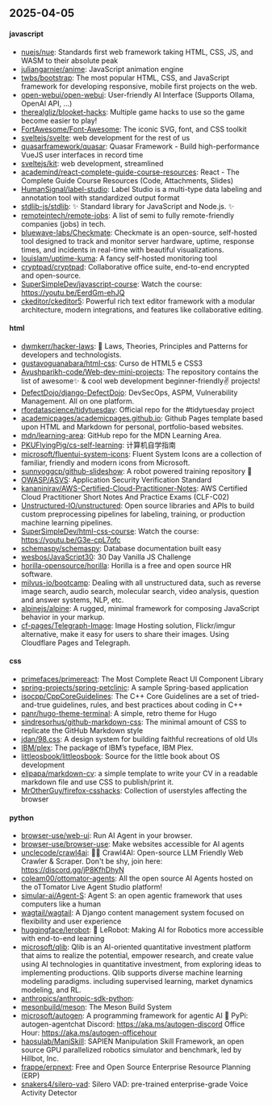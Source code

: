 ## 2025-04-05

#### javascript
* [nuejs/nue](https://github.com/nuejs/nue): Standards first web framework taking HTML, CSS, JS, and WASM to their absolute peak
* [juliangarnier/anime](https://github.com/juliangarnier/anime): JavaScript animation engine
* [twbs/bootstrap](https://github.com/twbs/bootstrap): The most popular HTML, CSS, and JavaScript framework for developing responsive, mobile first projects on the web.
* [open-webui/open-webui](https://github.com/open-webui/open-webui): User-friendly AI Interface (Supports Ollama, OpenAI API, ...)
* [therealgliz/blooket-hacks](https://github.com/therealgliz/blooket-hacks): Multiple game hacks to use so the game become easier to play!
* [FortAwesome/Font-Awesome](https://github.com/FortAwesome/Font-Awesome): The iconic SVG, font, and CSS toolkit
* [sveltejs/svelte](https://github.com/sveltejs/svelte): web development for the rest of us
* [quasarframework/quasar](https://github.com/quasarframework/quasar): Quasar Framework - Build high-performance VueJS user interfaces in record time
* [sveltejs/kit](https://github.com/sveltejs/kit): web development, streamlined
* [academind/react-complete-guide-course-resources](https://github.com/academind/react-complete-guide-course-resources): React - The Complete Guide Course Resources (Code, Attachments, Slides)
* [HumanSignal/label-studio](https://github.com/HumanSignal/label-studio): Label Studio is a multi-type data labeling and annotation tool with standardized output format
* [stdlib-js/stdlib](https://github.com/stdlib-js/stdlib): ✨ Standard library for JavaScript and Node.js. ✨
* [remoteintech/remote-jobs](https://github.com/remoteintech/remote-jobs): A list of semi to fully remote-friendly companies (jobs) in tech.
* [bluewave-labs/Checkmate](https://github.com/bluewave-labs/Checkmate): Checkmate is an open-source, self-hosted tool designed to track and monitor server hardware, uptime, response times, and incidents in real-time with beautiful visualizations.
* [louislam/uptime-kuma](https://github.com/louislam/uptime-kuma): A fancy self-hosted monitoring tool
* [cryptpad/cryptpad](https://github.com/cryptpad/cryptpad): Collaborative office suite, end-to-end encrypted and open-source.
* [SuperSimpleDev/javascript-course](https://github.com/SuperSimpleDev/javascript-course): Watch the course: https://youtu.be/EerdGm-ehJQ
* [ckeditor/ckeditor5](https://github.com/ckeditor/ckeditor5): Powerful rich text editor framework with a modular architecture, modern integrations, and features like collaborative editing.

#### html
* [dwmkerr/hacker-laws](https://github.com/dwmkerr/hacker-laws): 🧠 Laws, Theories, Principles and Patterns for developers and technologists.
* [gustavoguanabara/html-css](https://github.com/gustavoguanabara/html-css): Curso de HTML5 e CSS3
* [Ayushparikh-code/Web-dev-mini-projects](https://github.com/Ayushparikh-code/Web-dev-mini-projects): The repository contains the list of awesome✨ & cool web development beginner-friendly✌️ projects!
* [DefectDojo/django-DefectDojo](https://github.com/DefectDojo/django-DefectDojo): DevSecOps, ASPM, Vulnerability Management. All on one platform.
* [rfordatascience/tidytuesday](https://github.com/rfordatascience/tidytuesday): Official repo for the #tidytuesday project
* [academicpages/academicpages.github.io](https://github.com/academicpages/academicpages.github.io): Github Pages template based upon HTML and Markdown for personal, portfolio-based websites.
* [mdn/learning-area](https://github.com/mdn/learning-area): GitHub repo for the MDN Learning Area.
* [PKUFlyingPig/cs-self-learning](https://github.com/PKUFlyingPig/cs-self-learning): 计算机自学指南
* [microsoft/fluentui-system-icons](https://github.com/microsoft/fluentui-system-icons): Fluent System Icons are a collection of familiar, friendly and modern icons from Microsoft.
* [sunnyoggcp/github-slideshow](https://github.com/sunnyoggcp/github-slideshow): A robot powered training repository 🤖
* [OWASP/ASVS](https://github.com/OWASP/ASVS): Application Security Verification Standard
* [kananinirav/AWS-Certified-Cloud-Practitioner-Notes](https://github.com/kananinirav/AWS-Certified-Cloud-Practitioner-Notes): AWS Certified Cloud Practitioner Short Notes And Practice Exams (CLF-C02)
* [Unstructured-IO/unstructured](https://github.com/Unstructured-IO/unstructured): Open source libraries and APIs to build custom preprocessing pipelines for labeling, training, or production machine learning pipelines.
* [SuperSimpleDev/html-css-course](https://github.com/SuperSimpleDev/html-css-course): Watch the course: https://youtu.be/G3e-cpL7ofc
* [schemaspy/schemaspy](https://github.com/schemaspy/schemaspy): Database documentation built easy
* [wesbos/JavaScript30](https://github.com/wesbos/JavaScript30): 30 Day Vanilla JS Challenge
* [horilla-opensource/horilla](https://github.com/horilla-opensource/horilla): Horilla is a free and open source HR software.
* [milvus-io/bootcamp](https://github.com/milvus-io/bootcamp): Dealing with all unstructured data, such as reverse image search, audio search, molecular search, video analysis, question and answer systems, NLP, etc.
* [alpinejs/alpine](https://github.com/alpinejs/alpine): A rugged, minimal framework for composing JavaScript behavior in your markup.
* [cf-pages/Telegraph-Image](https://github.com/cf-pages/Telegraph-Image): Image Hosting solution, Flickr/imgur alternative, make it easy for users to share their images. Using Cloudflare Pages and Telegraph.

#### css
* [primefaces/primereact](https://github.com/primefaces/primereact): The Most Complete React UI Component Library
* [spring-projects/spring-petclinic](https://github.com/spring-projects/spring-petclinic): A sample Spring-based application
* [isocpp/CppCoreGuidelines](https://github.com/isocpp/CppCoreGuidelines): The C++ Core Guidelines are a set of tried-and-true guidelines, rules, and best practices about coding in C++
* [panr/hugo-theme-terminal](https://github.com/panr/hugo-theme-terminal): A simple, retro theme for Hugo
* [sindresorhus/github-markdown-css](https://github.com/sindresorhus/github-markdown-css): The minimal amount of CSS to replicate the GitHub Markdown style
* [jdan/98.css](https://github.com/jdan/98.css): A design system for building faithful recreations of old UIs
* [IBM/plex](https://github.com/IBM/plex): The package of IBM’s typeface, IBM Plex.
* [littleosbook/littleosbook](https://github.com/littleosbook/littleosbook): Source for the little book about OS development
* [elipapa/markdown-cv](https://github.com/elipapa/markdown-cv): a simple template to write your CV in a readable markdown file and use CSS to publish/print it.
* [MrOtherGuy/firefox-csshacks](https://github.com/MrOtherGuy/firefox-csshacks): Collection of userstyles affecting the browser

#### python
* [browser-use/web-ui](https://github.com/browser-use/web-ui): Run AI Agent in your browser.
* [browser-use/browser-use](https://github.com/browser-use/browser-use): Make websites accessible for AI agents
* [unclecode/crawl4ai](https://github.com/unclecode/crawl4ai): 🚀🤖 Crawl4AI: Open-source LLM Friendly Web Crawler & Scraper. Don't be shy, join here: https://discord.gg/jP8KfhDhyN
* [coleam00/ottomator-agents](https://github.com/coleam00/ottomator-agents): All the open source AI Agents hosted on the oTTomator Live Agent Studio platform!
* [simular-ai/Agent-S](https://github.com/simular-ai/Agent-S): Agent S: an open agentic framework that uses computers like a human
* [wagtail/wagtail](https://github.com/wagtail/wagtail): A Django content management system focused on flexibility and user experience
* [huggingface/lerobot](https://github.com/huggingface/lerobot): 🤗 LeRobot: Making AI for Robotics more accessible with end-to-end learning
* [microsoft/qlib](https://github.com/microsoft/qlib): Qlib is an AI-oriented quantitative investment platform that aims to realize the potential, empower research, and create value using AI technologies in quantitative investment, from exploring ideas to implementing productions. Qlib supports diverse machine learning modeling paradigms. including supervised learning, market dynamics modeling, and RL.
* [anthropics/anthropic-sdk-python](https://github.com/anthropics/anthropic-sdk-python): 
* [mesonbuild/meson](https://github.com/mesonbuild/meson): The Meson Build System
* [microsoft/autogen](https://github.com/microsoft/autogen): A programming framework for agentic AI 🤖 PyPi: autogen-agentchat Discord: https://aka.ms/autogen-discord Office Hour: https://aka.ms/autogen-officehour
* [haosulab/ManiSkill](https://github.com/haosulab/ManiSkill): SAPIEN Manipulation Skill Framework, an open source GPU parallelized robotics simulator and benchmark, led by Hillbot, Inc.
* [frappe/erpnext](https://github.com/frappe/erpnext): Free and Open Source Enterprise Resource Planning (ERP)
* [snakers4/silero-vad](https://github.com/snakers4/silero-vad): Silero VAD: pre-trained enterprise-grade Voice Activity Detector
